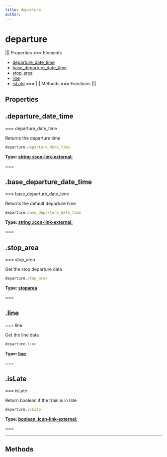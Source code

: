 ```yaml
---
title: departure
author:
---
```


# departure

||| Properties
=== Elements
- [departure_date_time](#departure_date_time)
- [base_departure_date_time](#base_departure_date_time)
- [stop_area](#stop_area)
- [line](#line)
- [isLate](#isLate)
===
||| Methods
=== Functions
|||
## Properties
## .departure_date_time

=== departure_date_time

Returns the departure time


```javascript
departure.departure_date_time
```
**Type: [string :icon-link-external:](https://developer.mozilla.org/en-US/docs/Web/JavaScript/Reference/Global_Objects/String)**

===

## .base_departure_date_time

=== base_departure_date_time

Returns the default departure time


```javascript
departure.base_departure_date_time
```
**Type: [string :icon-link-external:](https://developer.mozilla.org/en-US/docs/Web/JavaScript/Reference/Global_Objects/String)**

===

## .stop_area

=== stop_area

Get the stop departure data


```javascript
departure.stop_area
```
**Type: [stoparea](../structures/stoparea)**

===

## .line

=== line

Get the line data


```javascript
departure.line
```
**Type: [line](../structures/line)**

===

## .isLate

=== isLate

Return boolean if the train is in late


```javascript
departure.isLate
```
**Type: [boolean :icon-link-external:](https://developer.mozilla.org/en-US/docs/Web/JavaScript/Reference/Global_Objects/Boolean)**

===

---
## Methods
